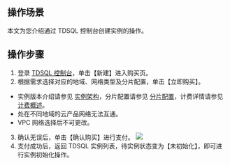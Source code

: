 ## 操作场景
本文为您介绍通过 TDSQL 控制台创建实例的操作。

## 操作步骤
1. 登录 [TDSQL 控制台](https://console.cloud.tencent.com/dcdb)，单击【新建】进入购买页。
2. 根据需求选择对应的地域、网络类型及分片配置，单击【立即购买】。
 - 实例版本介绍请参见 [实例架构](https://intl.cloud.tencent.com/document/product/1042/33319)，分片配置请参见 [分片配置](https://intl.cloud.tencent.com/document/product/1042/33354)，计费详情请参见 [计费概述](https://intl.cloud.tencent.com/document/product/1042/33332)。
 - 处在不同地域的云产品网络无法互通。
 - VPC 网络选择后不可更改。
3. 确认无误后，单击【确认购买】进行支付。
![](https://main.qcloudimg.com/raw/adfcb0f6e91474873469339110317190.png)
4. 支付成功后，返回 TDSQL 实例列表，待实例状态变为【未初始化】，即可进行实例初始化操作。
